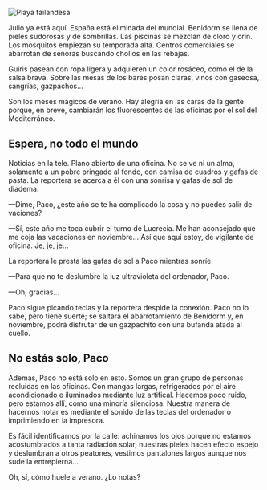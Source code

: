 ![Playa tailandesa](https://lh3.googleusercontent.com/P_5H2qP8qWVha-ad6gpkHTqXudES_rU3NQ-ca4PtYLRqaviBIlSdgiRWyUqHmkaNdQQPGBffEwtVs27vodR1XGTuesMlT80QI_0oEUBF3I4mbIjPTm5H3UkxBIiTsgrAfRS_8Dv3lhB_PyVJ2cK0N_Resq9e4ISW5nUrm0_3g44JMguAplilG1sJjqWTowcORXnmXzbad1oB_k-l3auXOj8IFLlBO-SV47Sf2GrOy22DySn4Qv0fmGwLb-cAnMviE-PAhROUNm_9XDsDJuV_665g4vRDpfxRAEVboy6ZalKrEmu1DnNR7UTkitZi6cYkWf11cJXhBMPzu-M3U7pxb_IjCotSo6eMezvIocMklW5-D9tv-3zQsjbjz6Aigeo8ZzvxiK_7WMuyTkiCdx_KaPwYbdraQe-N4kU6oPCEjOwa4pZYTV9AfsY-27iTjJ33VvL1B2w9_iwR-gZfacAiPa5tfrE2_tgJL_SHD9gNjLXbe9BRClVo0_1WSFhZL9KwMJdC_0q6Jn5KmUveSgDqXt2cZ45Dj3e6DfqX3dTNpyX0eszK0v3veKe2eFnpeYQN_2CvKqjgmmxGP1EM8ccTa9Rpqnky5j4roazfF13aW-ICKr-gT0nc4Ckrxi7rOzY0hgPbnBk76SJXsVboFGWjHab9KoLmoT_XAg=w1440-h810-no)

Julio ya está aquí. España está eliminada del mundial. Benidorm se llena de pieles sudorosas y de sombrillas. Las piscinas se mezclan de cloro y orín. Los mosquitos empiezan su temporada alta. Centros comerciales se abarrotan de señoras buscando chollos en las rebajas. 

Guiris pasean con ropa ligera y adquieren un color rosáceo, como el de la salsa brava. Sobre las mesas de los bares posan claras, vinos con gaseosa, sangrías, gazpachos...

Son los meses mágicos de verano. Hay alegría en las caras de la gente porque, en breve, cambiarán los fluorescentes de las oficinas por el sol del Mediterráneo.

## Espera, no todo el mundo

Noticias en la tele. Plano abierto de una oficina. No se ve ni un alma, solamente a un pobre pringado al fondo, con camisa de cuadros y gafas de pasta. La reportera se acerca a él con una sonrisa y gafas de sol de diadema.

—Dime, Paco, ¿este año se te ha complicado la cosa y no puedes salir de vaciones?

—Sí, este año me toca cubrir el turno de Lucrecia. Me han aconsejado que me coja las vacaciones en noviembre... Así que aquí estoy, de vigilante de oficina. Je, je, je...

La reportera le presta las gafas de sol a Paco mientras sonríe.

—Para que no te deslumbre la luz ultravioleta del ordenador, Paco.

—Oh, gracias...

Paco sigue picando teclas y la reportera despide la conexión. Paco no lo sabe, pero tiene suerte; se saltará el abarrotamiento de Benidorm y, en noviembre, podrá disfrutar de un gazpachito con una bufanda atada al cuello. 

## No estás solo, Paco

Además, Paco no está solo en esto. Somos un gran grupo de personas recluidas en las oficinas. Con mangas largas, refrigerados por el aire acondicionado e iluminados mediante luz artifical. Hacemos poco ruido, pero estamos allí, como una minoría silenciosa. Nuestra manera de hacernos notar es mediante el sonido de las teclas del ordenador o imprimiendo en la impresora. 

Es fácil identificarnos por la calle: achinamos los ojos porque no estamos acostumbrados a tanta radiación solar, nuestras pieles hacen efecto espejo y deslumbran a otros peatones, vestimos pantalones largos aunque nos sude la entrepierna...

Oh, sí, cómo huele a verano. ¿Lo notas? 